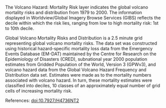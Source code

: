 The Volcano Hazard: Mortality Risk layer indicates the global volcano mortality risks and distribution from 1979 to 2000. The information displayed in Worldview/Global Imagery Browse Services (GIBS) reflects the decile within which the risk lies, ranging from low to high mortality risk: 1st to 10th decile.

Global Volcano Mortality Risks and Distribution is a 2.5 minute grid representing global volcano mortality risks. The data set was constructed using historical hazard-specific mortality loss data from the Emergency Events Database (EM-DAT) maintained by the Centre for Research on the Epidemiology of Disasters (CRED), subnational year 2000 population estimates from Gridded Population of the World, Version 3 (GPWv3), and volcano hazard data from the Global Volcano Hazard Frequency and Distribution data set. Estimates were made as to the mortality numbers associated with volcano hazard. In turn, these mortality estimates were classified into deciles, 10 classes of an approximately equal number of grid cells of increasing mortality risk.

References: [doi:10.7927/H4736NT2](https://doi.org/10.7927/H4736NT2)
